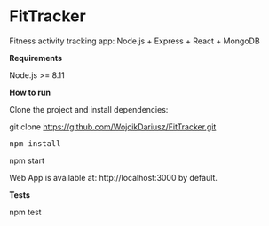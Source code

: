 # FitTracker
Fitness activity tracking app: Node.js + Express + React + MongoDB


<b>Requirements</b>

Node.js >= 8.11

<b>How to run</b>


Clone the project and install dependencies:

git clone https://github.com/WojcikDariusz/FitTracker.git

<pre>npm install</pre>

npm start

Web App is available at: http://localhost:3000 by default.

<b>Tests</b>


npm test
